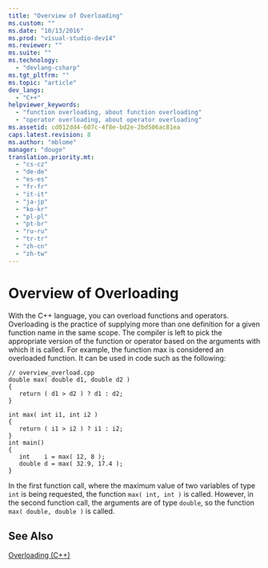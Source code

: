 ```yaml
---
title: "Overview of Overloading"
ms.custom: ""
ms.date: "10/13/2016"
ms.prod: "visual-studio-dev14"
ms.reviewer: ""
ms.suite: ""
ms.technology: 
  - "devlang-csharp"
ms.tgt_pltfrm: ""
ms.topic: "article"
dev_langs: 
  - "C++"
helpviewer_keywords: 
  - "function overloading, about function overloading"
  - "operator overloading, about operator overloading"
ms.assetid: cd012dd4-607c-4f8e-bd2e-2bd506ac81ea
caps.latest.revision: 8
ms.author: "mblome"
manager: "douge"
translation.priority.mt: 
  - "cs-cz"
  - "de-de"
  - "es-es"
  - "fr-fr"
  - "it-it"
  - "ja-jp"
  - "ko-kr"
  - "pl-pl"
  - "pt-br"
  - "ru-ru"
  - "tr-tr"
  - "zh-cn"
  - "zh-tw"
---
```

# Overview of Overloading
With the C++ language, you can overload functions and operators. Overloading is the practice of supplying more than one definition for a given function name in the same scope. The compiler is left to pick the appropriate version of the function or operator based on the arguments with which it is called. For example, the function max is considered an overloaded function. It can be used in code such as the following:  
  
```  
// overview_overload.cpp  
double max( double d1, double d2 )  
{  
   return ( d1 > d2 ) ? d1 : d2;  
}  
  
int max( int i1, int i2 )  
{  
   return ( i1 > i2 ) ? i1 : i2;  
}  
int main()  
{  
   int    i = max( 12, 8 );  
   double d = max( 32.9, 17.4 );  
}  
```  
  
 In the first function call, where the maximum value of two variables of type `int` is being requested, the function `max( int, int )` is called. However, in the second function call, the arguments are of type `double`, so the function `max( double, double )` is called.  
  
## See Also  
 [Overloading  (C++)](../misc/overloading---c---.md)